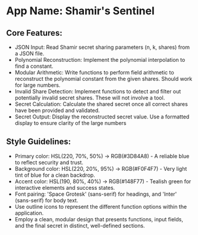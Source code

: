 # **App Name**: Shamir's Sentinel

## Core Features:

- JSON Input: Read Shamir secret sharing parameters (n, k, shares) from a JSON file.
- Polynomial Reconstruction: Implement the polynomial interpolation to find a constant.
- Modular Arithmetic: Write functions to perform field arithmetic to reconstruct the polynomial constant from the given shares. Should work for large numbers.
- Invalid Share Detection: Implement functions to detect and filter out potentially invalid secret shares. These will not involve a tool.
- Secret Calculation: Calculate the shared secret once all correct shares have been provided and validated.
- Secret Output: Display the reconstructed secret value. Use a formatted display to ensure clarity of the large numbers

## Style Guidelines:

- Primary color: HSL(220, 70%, 50%) -> RGB(#3D84A8) - A reliable blue to reflect security and trust.
- Background color: HSL(220, 20%, 95%) -> RGB(#F0F4F7) - Very light tint of blue for a clean backdrop.
- Accent color: HSL(190, 80%, 40%) -> RGB(#148F77) - Tealish green for interactive elements and success states.
- Font pairing: 'Space Grotesk' (sans-serif) for headings, and 'Inter' (sans-serif) for body text.
- Use outline icons to represent the different function options within the application.
- Employ a clean, modular design that presents functions, input fields, and the final secret in distinct, well-defined sections.